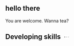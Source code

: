 ## hello there

You are welcome. Wanna tea?

## Developing skills  <img src="https://github.com/ilRECh/ilRECh/blob/main/three_dots_.gif" width="16" />
